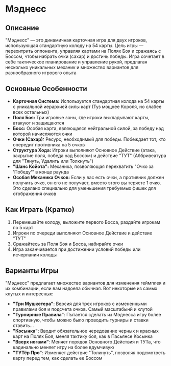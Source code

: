 # Мэднесс

## Описание
"Мэднесс" — это динамичная карточная игра для двух игроков, использующая стандартную колоду на 54 карты. Цель игры — перехитрить оппонента, управляя картами на Полях Боя и сражаясь с Боссом, чтобы набрать очки (сахар) и достичь победы. Игра сочетает в себе тактическое планирование и управление рукой, предлагая несколько уникальных механик и множество вариантов для разнообразного игрового опыта

## Основные Особенности
*   **Карточная Система:** Используется стандартная колода на 54 карты с уникальной иерархией силы карт (Туз мощнее Короля, но слабее всех остальных)
*   **Поля Боя:** Три игровые зоны, где игроки выкладывают карты, атакуют и защищаются
*   **Босс:** Особая карта, являющаяся нейтральной силой, за победу над которой начисляются очки
*   **Очки (Сахар):** Ресурс, необходимый для победы. Побеждает тот, кто опередит противника на 5 очков
*   **Структура Хода:** Игроки выполняют Основное Действие (атака, закрытие поля, победа над Боссом) и действие "ТУТ" (Аббривеатура для "Тянуть, Удалить или Толкнуть")
*   **"Шанс Койота":** Механика, позволяющая перехватить "Очко за 'Победу'" в конце раунда
*   **Особая Механика Очков:** Если у вас есть очки, а противник должен получить очко, он его не получает, вместо этого вы теряете 1 очко. Это сделано специально для уменьшения требуемых фишек для отображения очков

## Как Играть (Кратко)
1.  Перемешайте колоду, выложите первого Босса, раздайте игрокам по 5 карт
2.  Игроки по очереди выполняют Основное Действие и действие "ТУТ"
3.  Сражайтесь за Поля Боя и Босса, набирайте очки
4.  Игра заканчивается при достижении условий победы или исчерпании колоды

## Варианты Игры
"Мэднесс" предлагает множество вариантов для изменения геймплея и их комбинации, если вам надоела обычная. Вот некоторые из самых клутых и интересных:
*   **"Три Мушкетера"**: Версия для трех игроков с измененными правилами боя и подсчета очков. Самый масштабынй и клутой
*   **"Турнирные Правила"**: Пытается сделать из Мэднесса игру более спортивную, чтобы можно было проводить турниры и ставки ставить...
*   **"Косынка"**: Вводит обязательное чередование черных и красных карт на Полях Боя, меняя тактику боя, как в Пасьянсе Косынка
*   **"Вверх ногами"**: Меняет порядок Основного Действия и ТУТа, что кадинально меняет игру на более вдумчивую
*   **"ТУТёр Про"**: Изменяет действие "Толкнуть", позволяя подсмотреть карту перед тем, как сделать ее Боссом
